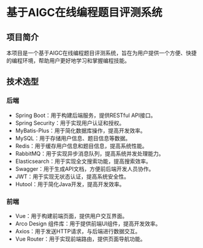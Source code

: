 # 基于AIGC在线编程题目评测系统
## 项目简介
本项目是一个基于AIGC在线编程题目评测系统，旨在为用户提供一个方便、快捷的编程环境，帮助用户更好地学习和掌握编程技能。

## 技术选型
### 后端
- Spring Boot：用于构建后端服务，提供RESTful API接口。
- Spring Security：用于实现用户认证和授权。
- MyBatis-Plus：用于简化数据库操作，提高开发效率。
- MySQL：用于存储用户信息、题目信息等数据。
- Redis：用于缓存用户信息和题目信息，提高系统性能。
- RabbitMQ：用于实现异步消息队列，提高系统并发处理能力。
- Elasticsearch：用于实现全文搜索功能，提高搜索效率。
- Swagger：用于生成API文档，方便前后端开发人员协作。
- JWT：用于实现无状态认证，提高系统安全性。
- Hutool：用于简化Java开发，提高开发效率。

### 前端
- Vue：用于构建前端页面，提供用户交互界面。
- Arco Design 组件库：用于提供前端UI组件，提高开发效率。
- Axios：用于发送HTTP请求，与后端进行数据交互。
- Vue Router：用于实现前端路由，提供页面导航功能。
